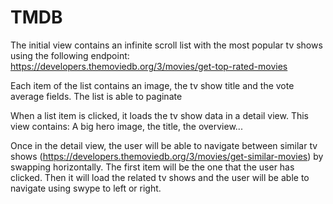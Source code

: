 # TMDB

The initial view contains an infinite scroll list with the most popular tv shows using the following endpoint:  https://developers.themoviedb.org/3/movies/get-top-rated-movies

Each item of the list contains an image, the tv show title and the vote average fields.
The list is able to paginate

When a list item is clicked, it loads the tv show data in a detail view. This view contains: A big hero image, the title, the overview... 

Once in the detail view, the user will be able to navigate between similar tv shows                                   (https://developers.themoviedb.org/3/movies/get-similar-movies) by swapping horizontally. The first item will be the one that the user has clicked. Then it will load the related tv shows and the user will be able to navigate using swype to left or right.
